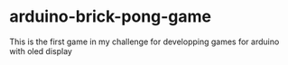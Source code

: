 # arduino-brick-pong-game
This is the first game in my challenge for developping games for arduino with oled display
